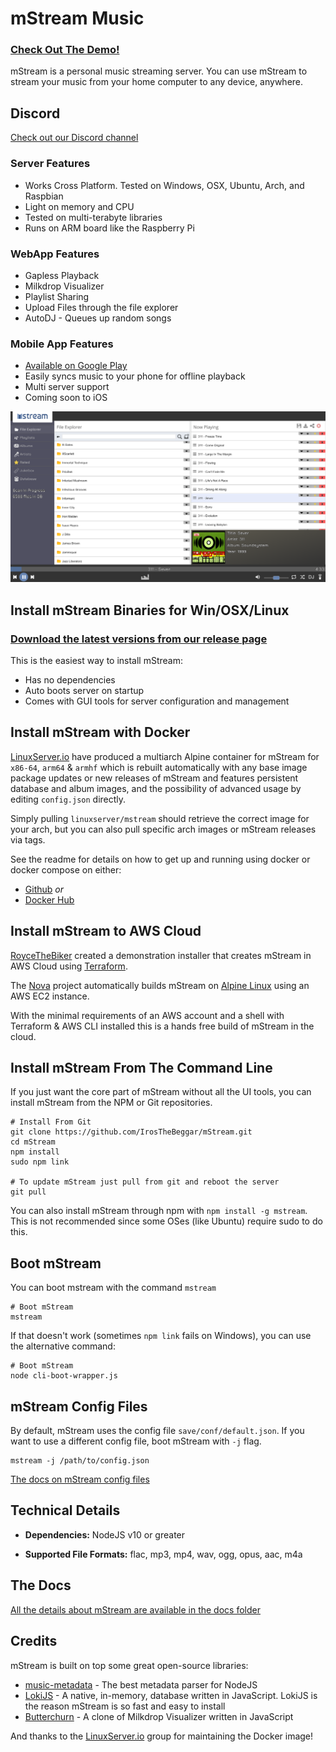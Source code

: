 # mStream Music

### [Check Out The Demo!](https://demo.mstream.io/)

mStream is a personal music streaming server.  You can use mStream to stream your music from your home computer to any device, anywhere.

## Discord

[Check out our Discord channel](https://discord.gg/AM896Rr)

### Server Features
* Works Cross Platform. Tested on Windows, OSX, Ubuntu, Arch, and Raspbian
* Light on memory and CPU
* Tested on multi-terabyte libraries
* Runs on ARM board like the Raspberry Pi

### WebApp Features
* Gapless Playback
* Milkdrop Visualizer
* Playlist Sharing
* Upload Files through the file explorer
* AutoDJ - Queues up random songs

### Mobile App Features
* [Available on Google Play](https://play.google.com/store/apps/details?id=mstream.music)
* Easily syncs music to your phone for offline playback
* Multi server support
* Coming soon to iOS

![mStream Web App](/docs/designs/mstreamv4.png?raw=true)

## Install mStream Binaries for Win/OSX/Linux

### [Download the latest versions from our release page](https://github.com/IrosTheBeggar/mStream/releases)

This is the easiest way to install mStream:

* Has no dependencies
* Auto boots server on startup
* Comes with GUI tools for server configuration and management

## Install mStream with Docker

[LinuxServer.io](https://www.linuxserver.io/) have produced a multiarch Alpine container for mStream for `x86-64`, `arm64` & `armhf` which is rebuilt automatically with any base image package updates or new releases of mStream and features persistent database and album images, and the possibility of advanced usage by editing `config.json` directly.

Simply pulling `linuxserver/mstream` should retrieve the correct image for your arch, but you can also pull specific arch images or mStream releases via tags.

See the readme for details on how to get up and running using docker or docker compose on either:

* [Github](https://github.com/linuxserver/docker-mstream) *or*
* [Docker Hub](https://hub.docker.com/r/linuxserver/mstream)

## Install mStream to AWS Cloud
[RoyceTheBiker](https://github.com/RoyceTheBiker) created a demonstration installer that creates mStream in AWS Cloud using [Terraform](https://www.hashicorp.com/products/terraform).

The [Nova](https://gitlab.com/SiliconTao-Systems/nova) project automatically builds mStream on [Alpine Linux](https://alpinelinux.org/) using an AWS EC2 instance.

With the minimal requirements of an AWS account and a shell with Terraform & AWS CLI installed this is a hands free build of mStream in the cloud.

## Install mStream From The Command Line

If you just want the core part of mStream without all the UI tools, you can install mStream from the NPM or Git repositories.

```shell
# Install From Git
git clone https://github.com/IrosTheBeggar/mStream.git
cd mStream
npm install
sudo npm link

# To update mStream just pull from git and reboot the server
git pull
```

You can also install mStream through npm with `npm install -g mstream`. This is not recommended since some OSes (like Ubuntu) require sudo to do this.

## Boot mStream

You can boot mstream with the command `mstream`

```shell
# Boot mStream
mstream
```

If that doesn't work (sometimes `npm link` fails on Windows), you can use the alternative command:

```shell
# Boot mStream
node cli-boot-wrapper.js
```

## mStream Config Files

By default, mStream uses the config file `save/conf/default.json`.  If you want to use a different config file, boot mStream with `-j` flag.

```shell
mstream -j /path/to/config.json
```

[The docs on mStream config files](docs/json_config.md)

## Technical Details

* **Dependencies:** NodeJS v10 or greater

* **Supported File Formats:** flac, mp3, mp4, wav, ogg, opus, aac, m4a

## The Docs

[All the details about mStream are available in the docs folder](docs/)

## Credits

mStream is built on top some great open-source libraries:

* [music-metadata](https://github.com/Borewit/music-metadata) - The best metadata parser for NodeJS
* [LokiJS](https://github.com/techfort/LokiJS) - A native, in-memory, database written in JavaScript.  LokiJS is the reason mStream is so fast and easy to install
* [Butterchurn](https://github.com/jberg/butterchurn) - A clone of Milkdrop Visualizer written in JavaScript

And thanks to the [LinuxServer.io](https://www.linuxserver.io/) group for maintaining the Docker image!
